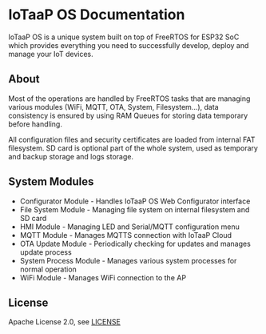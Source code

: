 # IoTaaP OS Documentation

IoTaaP OS is a unique system built on top of FreeRTOS for ESP32 SoC which provides everything you need to successfully develop, deploy and manage your IoT devices.

## About

Most of the operations are handled by FreeRTOS tasks that are managing various modules (WiFi, MQTT, OTA, System, Filesystem...), data consistency is ensured by using RAM Queues for storing data temporary before handling.

All configuration files and security certificates are loaded from internal FAT filesystem. SD card is optional part of the whole system, used as temporary and backup storage and logs storage. 

## System Modules

* Configurator Module - Handles IoTaaP OS Web Configurator interface
* File System Module - Managing file system on internal filesystem and SD card
* HMI Module - Managing LED and Serial/MQTT configuration menu
* MQTT Module - Manages MQTTS connection with IoTaaP Cloud
* OTA Update Module - Periodically checking for updates and manages update process
* System Process Module - Manages various system processes for normal operation
* WiFi Module - Manages WiFi connection to the AP

## License
Apache License 2.0, see [LICENSE](./license.md)